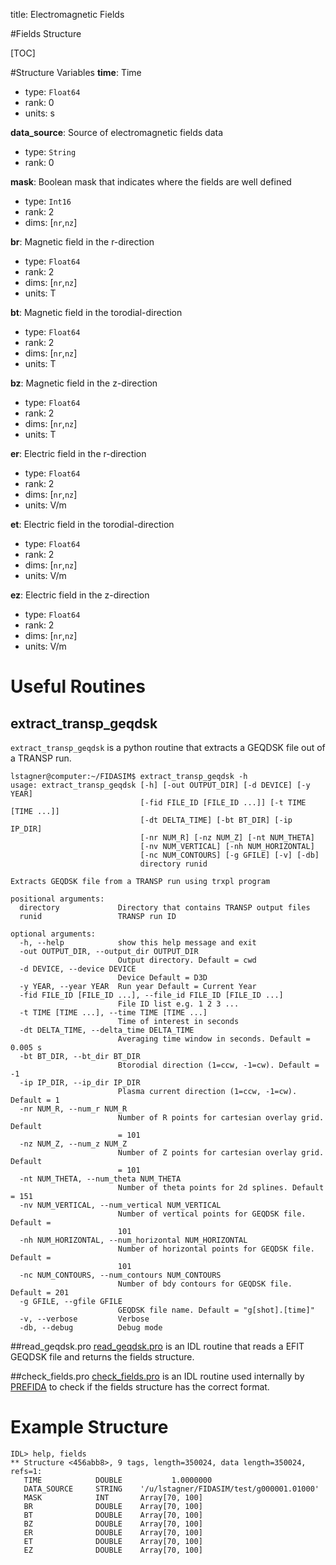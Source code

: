 title: Electromagnetic Fields

#Fields Structure

[TOC]

#Structure Variables
**time**: Time

* type: `Float64`
* rank: 0
* units: s

**data_source**: Source of electromagnetic fields data

* type: `String`
* rank: 0

**mask**: Boolean mask that indicates where the fields are well defined

* type: `Int16`
* rank: 2
* dims: [`nr`,`nz`]

**br**: Magnetic field in the r-direction

* type: `Float64`
* rank: 2
* dims: [`nr`,`nz`]
* units: T

**bt**: Magnetic field in the torodial-direction

* type: `Float64`
* rank: 2
* dims: [`nr`,`nz`]
* units: T

**bz**: Magnetic field in the z-direction

* type: `Float64`
* rank: 2
* dims: [`nr`,`nz`]
* units: T

**er**: Electric field in the r-direction

* type: `Float64`
* rank: 2
* dims: [`nr`,`nz`]
* units: V/m

**et**: Electric field in the torodial-direction

* type: `Float64`
* rank: 2
* dims: [`nr`,`nz`]
* units: V/m

**ez**: Electric field in the z-direction

* type: `Float64`
* rank: 2
* dims: [`nr`,`nz`]
* units: V/m

# Useful Routines

## extract_transp_geqdsk
`extract_transp_geqdsk` is a python routine that extracts a GEQDSK file out of a TRANSP run.
```
lstagner@computer:~/FIDASIM$ extract_transp_geqdsk -h
usage: extract_transp_geqdsk [-h] [-out OUTPUT_DIR] [-d DEVICE] [-y YEAR]
                             [-fid FILE_ID [FILE_ID ...]] [-t TIME [TIME ...]]
                             [-dt DELTA_TIME] [-bt BT_DIR] [-ip IP_DIR]
                             [-nr NUM_R] [-nz NUM_Z] [-nt NUM_THETA]
                             [-nv NUM_VERTICAL] [-nh NUM_HORIZONTAL]
                             [-nc NUM_CONTOURS] [-g GFILE] [-v] [-db]
                             directory runid

Extracts GEQDSK file from a TRANSP run using trxpl program

positional arguments:
  directory             Directory that contains TRANSP output files
  runid                 TRANSP run ID

optional arguments:
  -h, --help            show this help message and exit
  -out OUTPUT_DIR, --output_dir OUTPUT_DIR
                        Output directory. Default = cwd
  -d DEVICE, --device DEVICE
                        Device Default = D3D
  -y YEAR, --year YEAR  Run year Default = Current Year
  -fid FILE_ID [FILE_ID ...], --file_id FILE_ID [FILE_ID ...]
                        File ID list e.g. 1 2 3 ...
  -t TIME [TIME ...], --time TIME [TIME ...]
                        Time of interest in seconds
  -dt DELTA_TIME, --delta_time DELTA_TIME
                        Averaging time window in seconds. Default = 0.005 s
  -bt BT_DIR, --bt_dir BT_DIR
                        Btorodial direction (1=ccw, -1=cw). Default = -1
  -ip IP_DIR, --ip_dir IP_DIR
                        Plasma current direction (1=ccw, -1=cw). Default = 1
  -nr NUM_R, --num_r NUM_R
                        Number of R points for cartesian overlay grid. Default
                        = 101
  -nz NUM_Z, --num_z NUM_Z
                        Number of Z points for cartesian overlay grid. Default
                        = 101
  -nt NUM_THETA, --num_theta NUM_THETA
                        Number of theta points for 2d splines. Default = 151
  -nv NUM_VERTICAL, --num_vertical NUM_VERTICAL
                        Number of vertical points for GEQDSK file. Default =
                        101
  -nh NUM_HORIZONTAL, --num_horizontal NUM_HORIZONTAL
                        Number of horizontal points for GEQDSK file. Default =
                        101
  -nc NUM_CONTOURS, --num_contours NUM_CONTOURS
                        Number of bdy contours for GEQDSK file. Default = 201
  -g GFILE, --gfile GFILE
                        GEQDSK file name. Default = "g[shot].[time]"
  -v, --verbose         Verbose
  -db, --debug          Debug mode
```

##read_geqdsk.pro
[read_geqdsk.pro](|url|/sourcefile/read_geqdsk.pro.html) is an IDL routine that reads a EFIT GEQDSK file and returns the fields structure.

##check_fields.pro
[check_fields.pro](|url|/sourcefile/check_fields.pro.html) is an IDL routine used internally by [PREFIDA](|url|/sourcefile/prefida.pro.html) to check if the fields structure has the correct format.

# Example Structure
```
IDL> help, fields
** Structure <456abb8>, 9 tags, length=350024, data length=350024, refs=1:
   TIME            DOUBLE           1.0000000
   DATA_SOURCE     STRING    '/u/lstagner/FIDASIM/test/g000001.01000'
   MASK            INT       Array[70, 100]
   BR              DOUBLE    Array[70, 100]
   BT              DOUBLE    Array[70, 100]
   BZ              DOUBLE    Array[70, 100]
   ER              DOUBLE    Array[70, 100]
   ET              DOUBLE    Array[70, 100]
   EZ              DOUBLE    Array[70, 100]
```
